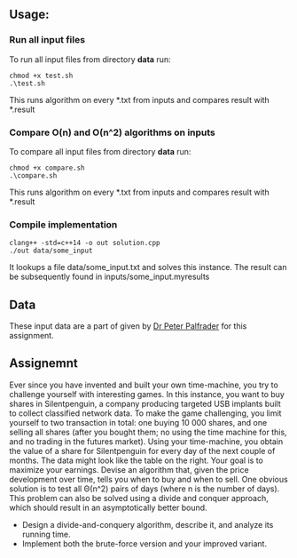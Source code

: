 ## Usage: 

### Run all input files

To run all input files from directory **data** run: 

```
chmod +x test.sh
.\test.sh
```

This runs algorithm on every *.txt from inputs and compares result with *.result


### Compare O(n) and O(n^2) algorithms on inputs

To compare all input files from directory **data** run: 

```
chmod +x compare.sh
.\compare.sh
```

This runs algorithm on every *.txt from inputs and compares result with *.result


### Compile implementation

```
clang++ -std=c++14 -o out solution.cpp
./out data/some_input
```

It lookups a file data/some_input.txt and solves this instance.
The result can be subsequently found in inputs/some_input.myresults

## Data

These input data are a part of given by [Dr Peter Palfrader](https://www.palfrader.org/) for this assignment.

## Assignemnt

Ever since you have invented and built your own time-machine, you try to challenge yourself
with interesting games. In this instance, you want to buy shares in Silentpenguin, a company producing
targeted USB implants built to collect classified network data.
To make the game challenging, you limit yourself to two transaction in total: one
buying 10 000 shares, and one selling all shares (after you bought them; no using
the time machine for this, and no trading in the futures market).
Using your time-machine, you obtain the value of a share for Silentpenguin for
every day of the next couple of months. The data might look like the table on the
right.
Your goal is to maximize your earnings.
Devise an algorithm that, given the price development over time, tells you when
to buy and when to sell. One obvious solution is to test all Θ(n^2) pairs of days
(where n is the number of days). This problem can also be solved using a divide
and conquer approach, which should result in an asymptotically better bound.

*  Design a divide-and-conquery algorithm, describe it, and analyze its running time.
*  Implement both the brute-force version and your improved variant.



